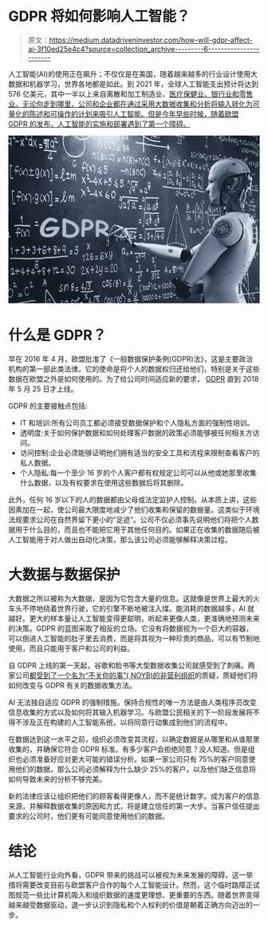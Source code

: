 # GDPR 将如何影响人工智能？

> 原文：<https://medium.datadriveninvestor.com/how-will-gdpr-affect-ai-3f10ed25e4c4?source=collection_archive---------6----------------------->

人工智能(AI)的使用正在飙升；不仅仅是在美国，随着越来越多的行业设计使用大数据和机器学习，世界各地都是如此。到 2021 年，全球人工智能支出预计将达到 576 亿美元，其中一半以上来自离散和加工制造业、[医疗保健业、银行业和零售业。无论你走到哪里，公司和企业都在通过采用大数据收集和分析将输入转化为可量化的陈述和可操作的计划来吸引人工智能。但是今年早些时候，随着欧盟 GDPR 的发布，人工智能的实施和部署遇到了第一个障碍。](https://www.atlantic.net/hipaa-compliant-hosting/the-future-of-machine-learning-and-ai-in-healthcare-security/)

![](img/fab64c832b2b8a2c9abfbdc0f25de6f2.png)

# 什么是 GDPR？

早在 2016 年 4 月，欧盟批准了《一般数据保护条例(GDPR)法》，这是主要政治机构的第一部此类法律。它的使命是将个人的数据权归还给他们，特别是关于这些数据在欧盟之外是如何使用的。为了给公司时间适应新的要求， [GDPR](https://www.atlantic.net/hipaa-compliant-hosting/blockchain-security-compliance-is-this-the-future/) 直到 2018 年 5 月 25 日才上线。

GDPR 的主要接触点包括:

*   IT 和培训:所有公司员工都必须接受数据保护和个人隐私方面的强制性培训。
*   透明度:关于如何保护数据和如何处理客户数据的政策必须能够被任何相关方访问。
*   访问控制:企业必须能够证明他们拥有适当的安全工具和流程来限制查看客户的私人数据。
*   个人隐私:每一个至少 16 岁的个人客户都有权规定公司可以从他或她那里收集什么数据，以及有权要求在使用这些数据后将其删除。

此外，任何 16 岁以下的人的数据都由父母或法定监护人控制。从本质上讲，这些因素加在一起，使公司最大限度地减少了他们收集和保留的数据量。这类似于环境法规要求公司在自然界留下更小的“足迹”。公司不仅必须事先说明他们将把个人数据用于什么目的，而且也不能把它用于其他任何目的。如果正在收集的数据随后被人工智能用于对人做出自动化决策，那么该公司必须能够解释决策过程。

# 大数据与数据保护

大数据之所以被称为大数据，是因为它包含大量的信息。这就像是世界上最大的火车头不停地绕着世界行驶，它的引擎不断地被注入煤。能消耗的数据越多，AI 就越好。更大的样本量让人工智能变得更聪明，听起来更像人类，更准确地预测未来的决策。GDPR 的蓝图采取了相反的立场。它没有将数据视为一个巨大的容器，可以倒进人工智能的肚子里去消费，而是将其视为一种珍贵的商品，可以有节制地使用，而且只能用于客户和公司的利益。

自 GDPR 上线的第一天起，谷歌和脸书等大型数据收集公司就感受到了刺痛。两家公司[都受到了一个名为“不关你的事”( NOYB)的非营利组织](http://fortune.com/2018/05/25/google-facebook-gdpr-forced-consent/)的质疑，质疑他们将如何改变与 GDPR 有关的数据收集方法。

AI 无法独自适应 GDPR 的强制措施。保持合规性的唯一方法是由人类程序员改变信息收集的方式以及如何将其输入机器学习。与欧盟公民相关的下一阶段发展将不得不涉及正在构建的人工智能系统，以将同意行动集成到他们的流程中。

在数据达到这一水平之前，组织必须改变其流程，以确定数据是从哪里和从谁那里收集的，并确保它符合 GDPR 标准。有多少客户会拒绝同意？没人知道。但是组织也必须准备好应对更大可能的错误分析。如果一家公司只有 75%的客户同意使用他们的数据，那么公司必须解释为什么缺少 25%的客户，以及他们缺乏信息将如何导致未来的分析不够完美。

新的法律应该让组织把他们的顾客看得更像人，而不是统计数字。成为客户的信息来源，并解释数据收集的原因和方式，将是建立信任的第一大步。当客户信任提出要求的公司时，他们更有可能同意使用他们的数据。

# 结论

从人工智能行业向外看，GDPR 带来的挑战可以被视为未来发展的障碍，这一举措将需要改变目前与欧盟客户合作的每个人工智能设计。然而，这个临时路障正试图规范一些比计算机吸入和组织数据的速度更理想、更重要的东西。随着世界变得越来越受数据驱动，退一步认识到隐私和个人权利的价值是朝着正确方向迈出的一步。